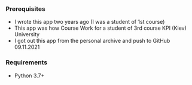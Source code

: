 ### Prerequisites
-  I wrote this app two years ago (I was a student of 1st course)
- This app was how Course Work for a student of 3rd course KPI (Kiev) University
- I got out this app from the personal archive and push to GitHub 09.11.2021 

### Requirements
- Python 3.7+
